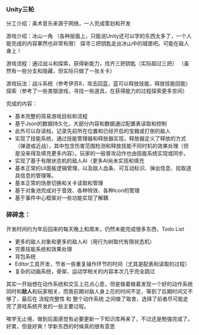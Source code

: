 ### Unity三轮

分工介绍：美术音乐来源于网络，一人完成策划和开发

游戏介绍：冰山一角
（各种层面上，只能说Unity还可以学的东西太多了，一个人能完成的内容果然也非常有限）
探寻三把钥匙走出冰山中的城堡吧。可能在敌人身上！

游戏流程：通过战斗和探索，获得新能力，找齐三把钥匙（实际超过三把）
（虽然有一些分支和隐藏，但实际只做了一张关卡）

游戏玩法：战斗系统（参考伊苏8，攻击回蓝，蓝可以释放技能，释放技能回能）探索（参考了一些类银游戏，寻找一些道具，在获得能力的过程探索更多空间）



完成的内容：

- 基本完整的简易游戏目标和流程
- 基于Json的数据持久化，大部分内容和数据通过配置表读取和控制
- 此外可以存读档，记录先前所在位置和已经开启的宝箱或打倒的敌人
- 实现了技能系统，通过技能管理器和释放器实现，释放器定义了释放的方式（弹道或近战），其中包含伤害范围检测和释放技能不同时机的效果处理（但是没来得及填充更多内容）。玩家的一般普攻动作也由技能系统实现或同步。
- 实现了基于有限状态机的敌人AI（更多AI尚未实现和填充
- 基本正常的UI面板逻辑管理，以及敌人血条、可互动标识、弹出信息、拾取道具信息的管理等。
- 基本正常的场景切换和关卡读取和管理
- 基于对象池完成对于音效、各种特效、各种Icon的管理
- 基于事件中心框架对一些功能实现了解耦



### 碎碎念：

开发时间约为年后回来的每天晚上和周末，仍然未能完成很多东西，Todo List

- 更多的敌人对象和更多的敌人AI（用行为树取代有限状态机）
- 完善技能系统和效果处理
- 背包系统
- Editor工具开发，节省一些重复操作环节的时间（尤其是配表和读取的过程）
- 复杂的动画系统，骨架、运动学相关的内容本次几乎完全跳过




其实一开始想在动作系统和交互上花点心思，但是做着做着发现一个好的动作系统同时和**敌人**和玩家相关，而我前期对敌人身上花的时间不足，等到了后期时间又不够了，最后在 流程完整性 和 整个动作系统 之间做了取舍，选择了前者尽可能走完了游戏系统开发的一些主要过程。

唉学无止境，做到后面感觉有必要更新一下知识库再来了，不过还是勉强完成了。好累，但是好爽！学新东西的时候真的很有意思

